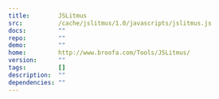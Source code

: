 ```yaml
---
title:        JSLitmus
src:          /cache/jslitmus/1.0/javascripts/jslitmus.js
docs:         ""
repo:         ""
demo:         ""
home:         http://www.broofa.com/Tools/JSLitmus/
version:      ""
tags:         []
description:  ""
dependencies: ""
---
```


